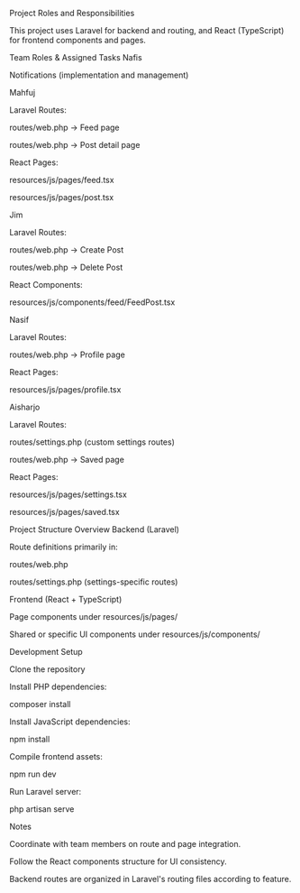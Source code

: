 Project Roles and Responsibilities

This project uses Laravel for backend and routing, and React (TypeScript) for frontend components and pages.

Team Roles & Assigned Tasks
Nafis

Notifications (implementation and management)

Mahfuj

Laravel Routes:

routes/web.php → Feed page

routes/web.php → Post detail page

React Pages:

resources/js/pages/feed.tsx

resources/js/pages/post.tsx

Jim

Laravel Routes:

routes/web.php → Create Post

routes/web.php → Delete Post

React Components:

resources/js/components/feed/FeedPost.tsx

Nasif

Laravel Routes:

routes/web.php → Profile page

React Pages:

resources/js/pages/profile.tsx

Aisharjo

Laravel Routes:

routes/settings.php (custom settings routes)

routes/web.php → Saved page

React Pages:

resources/js/pages/settings.tsx

resources/js/pages/saved.tsx

Project Structure Overview
Backend (Laravel)

Route definitions primarily in:

routes/web.php

routes/settings.php (settings-specific routes)

Frontend (React + TypeScript)

Page components under resources/js/pages/

Shared or specific UI components under resources/js/components/

Development Setup

Clone the repository

Install PHP dependencies:

composer install


Install JavaScript dependencies:

npm install


Compile frontend assets:

npm run dev


Run Laravel server:

php artisan serve

Notes

Coordinate with team members on route and page integration.

Follow the React components structure for UI consistency.

Backend routes are organized in Laravel's routing files according to feature.
